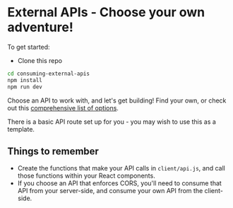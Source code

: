 # External APIs - Choose your own adventure!

To get started: 

* Clone this repo

```sh
cd consuming-external-apis
npm install
npm run dev
```

Choose an API to work with, and let's get building! Find your own, or check out this [comprehensive list of options](https://github.com/public-apis/public-apis).

There is a basic API route set up for you - you may wish to use this as a template.

## Things to remember
* Create the functions that make your API calls in `client/api.js`, and call those functions within your React components.
* If you choose an API that enforces CORS, you'll need to consume that API from your server-side, and consume your own API from the client-side.



